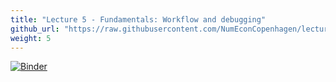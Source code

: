 ```yaml
---
title: "Lecture 5 - Fundamentals: Workflow and debugging"
github_url: "https://raw.githubusercontent.com/NumEconCopenhagen/lectures-2019/master/05/Workflow_and_debugging.ipynb"
weight: 5
---
```

[![Binder](https://mybinder.org/badge_logo.svg)](https://mybinder.org/v2/gh/NumEconCopenhagen/lectures-2019/master?urlpath=lab/tree/05/Workflow_and_debugging.ipynb
)

